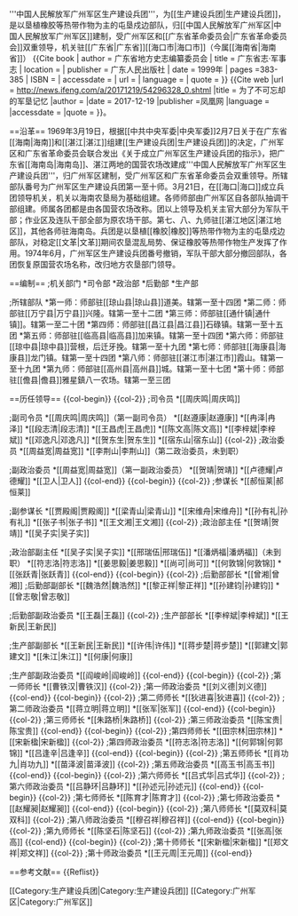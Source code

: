 '''中国人民解放军广州军区生产建设兵团'''，为[[生产建设兵团|生产建设兵团]]，是以垦植橡胶等热带作物为主的屯垦戍边部队，归[[中国人民解放军广州军区|中国人民解放军广州军区]]建制，受广州军区和[[广东省革命委员会|广东省革命委员会]]双重领导，机关驻[[广东省|广东省]][[海口市|海口市]]（今属[[海南省|海南省]]）<ref name=gdszjsz> {{Cite book | author = 广东省地方史志编纂委员会 | title = 广东省志·军事志 | location =  | publisher = 广东人民出版社 | date = 1999年 | pages =383-385  | ISBN =  | accessdate =  | url =  | language =  | quote =  }} </ref><ref>{{Cite web |url = http://news.ifeng.com/a/20171219/54296328_0.shtml |title = 为了不可忘却的军垦记忆 |author =  |date = 2017-12-19 |publisher =凤凰网  |language =  |accessdate =  |quote =  }}</ref>。

==沿革==
1969年3月19日，根据[[中共中央军委|中央军委]]2月7日关于在广东省[[海南|海南]]和[[湛江|湛江]]组建[[生产建设兵团|生产建设兵团]]的决定，广州军区和广东省革命委员会联合发出《关于成立广州军区生产建设兵团的指示》，把广东省[[海南岛|海南岛]]、湛江两地的国营农场改建成'''中国人民解放军广州军区生产建设兵团'''，归广州军区建制，受广州军区和广东省革命委员会双重领导。所辖部队番号为广州军区生产建设兵团第一至十师。3月21日，在[[海口|海口]]成立兵团领导机关，机关以海南农垦局为基础组建。各师师部由广州军区自各部队抽调干部组建。师属各团都是由各国营农场改称。团以上领导及机关主官大部分为军队干部；作业区及连队干部全部为原农场干部。第七、八、九师驻[[湛江地区|湛江地区]]，其他各师驻海南岛。兵团是以垦植[[橡胶|橡胶]]等热带作物为主的屯垦戍边部队，对稳定[[文革|文革]]期间农垦混乱局势、保证橡胶等热带作物生产发挥了作用。1974年6月，广州军区生产建设兵团番号撤销，军队干部大部分撤回部队，各团恢复原国营农场名称，改归地方农垦部门领导<ref name=gdszjsz/>。

==编制==
;机关部门
*司令部
*政治部
*后勤部
*生产部<ref name=gdszjsz/>

;所辖部队
*第一师：师部驻[[琼山县|琼山县]]道美。辖第一至十四团
*第二师：师部驻[[万宁县|万宁县]]兴隆。辖第一至十二团
*第三师：师部驻[[通什镇|通什镇]]。辖第一至二十团
*第四师：师部驻[[昌江县|昌江县]]石碌镇。辖第一至十五团
*第五师：师部驻[[临高县|临高县]]加来镇。辖第一至十四团
*第六师：师部驻[[琼中县|琼中县]]营根，后迁牙挽。辖第一至十九团
*第七师：师部驻[[海康县|海康县]]龙门镇。辖第一至十四团
*第八师：师部驻[[湛江市|湛江市]]霞山。辖第一至十九团
*第九师：师部驻[[高州县|高州县]]城。辖第一至十七团
*第十师：师部驻[[儋县|儋县]]雅星鎮八一农场。辖第一至三团<ref name=gdszjsz/>

==历任领导==
{{col-begin}}
{{col-2}}
;司令员
*[[周庆鸣|周庆鸣]]<ref name=gdszjsz/>

;副司令员
*[[周庆鸣|周庆鸣]]（第一副司令员）
*[[赵遵康|赵遵康]]
*[[冉泽|冉泽]]
*[[段志清|段志清]]
*[[王昌虎|王昌虎]]
*[[陈文高|陈文高]]
*[[李梓斌|李梓斌]]
*[[邓逸凡|邓逸凡]]
*[[贺东生|贺东生]]
*[[宿东山|宿东山]]<ref name=gdszjsz/>
{{col-2}}
;政治委员
*[[周益宽|周益宽]]
*[[李荆山|李荆山]]（第二政治委员，未到职）<ref name=gdszjsz/>

;副政治委员
*[[周益宽|周益宽]]（第一副政治委员）
*[[贺靖|贺靖]]
*[[卢德耀|卢德耀]]
*[[卫人|卫人]]<ref name=gdszjsz/>
{{col-end}}
{{col-begin}}
{{col-2}}
;参谋长
*[[郝恒莱|郝恒莱]]<ref name=gdszjsz/>

;副参谋长
*[[贾殿阁|贾殿阁]]
*[[梁青山|梁青山]]
*[[宋维舟|宋维舟]]
*[[孙有礼|孙有礼]]
*[[张子书|张子书]]
*[[王文湘|王文湘]]<ref name=gdszjsz/>
{{col-2}}
;政治部主任
*[[贺靖|贺靖]]
*[[吴子实|吴子实]]<ref name=gdszjsz/>

;政治部副主任
*[[吴子实|吴子实]]
*[[邢瑞伍|邢瑞伍]]
*[[潘炳福|潘炳福]]（未到职）
*[[符志洛|符志洛]]
*[[姜思毅|姜思毅]]
*[[尚可|尚可]]
*[[何敦锦|何敦锦]]
*[[张跃青|张跃青]]<ref name=gdszjsz/>
{{col-end}}
{{col-begin}}
{{col-2}}
;后勤部部长
*[[曾湘|曾湘]]<ref name=gdszjsz/>
;后勤部副部长
*[[魏浩然|魏浩然]]
*[[黎正祥|黎正祥]]
*[[孙建钧|孙建钧]]
*[[曾志敬|曾志敬]]<ref name=gdszjsz/>

;后勤部副政治委员
*[[王磊|王磊]]<ref name=gdszjsz/>
{{col-2}}
;生产部部长
*[[李梓斌|李梓斌]]
*[[王新民|王新民]]<ref name=gdszjsz/>

;生产部副部长
*[[王新民|王新民]]
*[[许伟|许伟]]
*[[蒋步楚|蒋步楚]]
*[[郭建文|郭建文]]
*[[朱江|朱江]]
*[[何康|何康]]<ref name=gdszjsz/>

;生产部副政治委员
*[[阎峻岭|阎峻岭]]<ref name=gdszjsz/>
{{col-end}}
{{col-begin}}
{{col-2}}
;第一师师长
*[[曹铁汉|曹铁汉]]<ref name=gdszjsz/>
{{col-2}}
;第一师政治委员
*[[刘义德|刘义德]]<ref name=gdszjsz/>
{{col-end}}
{{col-begin}}
{{col-2}}
;第二师师长
*[[狄进喜|狄进喜]]<ref name=gdszjsz/>
{{col-2}}
;第二师政治委员
*[[蒋立明|蒋立明]]
*[[张军|张军]]<ref name=gdszjsz/>
{{col-end}}
{{col-begin}}
{{col-2}}
;第三师师长
*[[朱路桥|朱路桥]]<ref name=gdszjsz/>
{{col-2}}
;第三师政治委员
*[[陈宝贵|陈宝贵]]<ref name=gdszjsz/>
{{col-end}}
{{col-begin}}
{{col-2}}
;第四师师长
*[[田宗林|田宗林]]
*[[宋新楹|宋新楹]]<ref name=gdszjsz/>
{{col-2}}
;第四师政治委员
*[[符志洛|符志洛]]
*[[何郭锦|何郭锦]]
*[[吕逢辛|吕逢辛]]<ref name=gdszjsz/>
{{col-end}}
{{col-begin}}
{{col-2}}
;第五师师长
*[[肖功九|肖功九]]
*[[苗泽波|苗泽波]]<ref name=gdszjsz/>
{{col-2}}
;第五师政治委员
*[[高玉书|高玉书]]<ref name=gdszjsz/>
{{col-end}}
{{col-begin}}
{{col-2}}
;第六师师长
*[[吕式华|吕式华]]<ref name=gdszjsz/>
{{col-2}}
;第六师政治委员
*[[吕静环|吕静环]]
*[[孙述元|孙述元]]<ref name=gdszjsz/>
{{col-end}}
{{col-begin}}
{{col-2}}
;第七师师长
*[[陈育才|陈育才]]<ref name=gdszjsz/>
{{col-2}}
;第七师政治委员
*[[赵耀昶|赵耀昶]]<ref name=gdszjsz/>
{{col-end}}
{{col-begin}}
{{col-2}}
;第八师师长
*[[莫双科|莫双科]]<ref name=gdszjsz/>
{{col-2}}
;第八师政治委员
*[[穆召祥|穆召祥]]<ref name=gdszjsz/>
{{col-end}}
{{col-begin}}
{{col-2}}
;第九师师长
*[[陈坚石|陈坚石]]<ref name=gdszjsz/>
{{col-2}}
;第九师政治委员
*[[张高|张高]]<ref name=gdszjsz/>
{{col-end}}
{{col-begin}}
{{col-2}}
;第十师师长
*[[宋新楹|宋新楹]]
*[[郑文祥|郑文祥]]<ref name=gdszjsz/>
{{col-2}}
;第十师政治委员
*[[王元周|王元周]]<ref name=gdszjsz/>
{{col-end}}

==参考文献==
{{Reflist}}

[[Category:生产建设兵团|Category:生产建设兵团]]
[[Category:广州军区|Category:广州军区]]